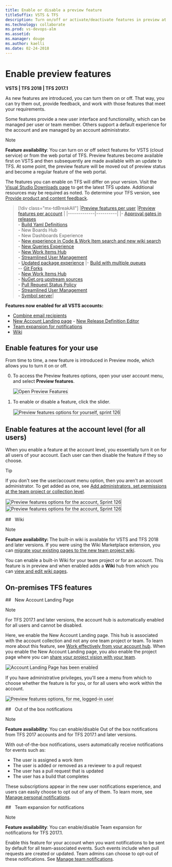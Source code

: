 ```yaml
---
title: Enable or disable a preview feature 
titleSuffix: VSTS & TFS   
description: Turn on/off or activate/deactivate features in preview at the user or account level   
ms.technology: collaborate
ms.prod: vs-devops-alm
ms.assetid:  
ms.manager: douge
ms.author: kaelli
ms.date: 02-24-2018
---
```



# Enable preview features 

<b> VSTS | TFS 2018 | TFS 2017.1</b>

As new features are introduced, you can turn them on or off. That way, you can try them out, provide feedback, and work with those features that meet your requirements.  

Some features provide a new user interface and functionality, which can be managed per user or team member. Others support a default experience for the account and are managed by an account administrator. 
 
> [!NOTE]   
> **Feature availability**:  You can turn on or off select features for VSTS (cloud service) or from the web portal of TFS. Preview features become available first on VSTS and then subsequently are made available with an update to TFS. At some point, the preview feature will be moved out of preview status and become a regular feature of the web portal.  
>  
> The features you can enable on TFS will differ on your version. Visit the [Visual Studio Downloads page](https://www.visualstudio.com/downloads/download-visual-studio-vs) to get the latest TFS update. Additional resources may be required as noted. To determine your TFS version, see [Provide product and content feedback](../user-guide/provide-feedback.md#platform-version).

> [!div class="mx-tdBreakAll"] 
> |[Preview features per user](#user-level) |[Preview features per account](#account-level) |
> |-------------|----------|
> |- [Approval gates in releases](../build-release/concepts/definitions/release/approvals/index.md)<br/>- [Build Yaml Definitions](../build-release/actions/build-yaml-get-started.md)<br/>- New Boards Hub<br/>- New Dashboards Experience<br/>- [New experience in Code & Work Item search and new wiki search](https://docs.microsoft.com/vsts/release-notes/2017/oct-06-vsts#code)<br/>- [New Queries Experience](../work/track/view-run-query.md)<br/>- [New Work Items Hub](../work/work-items/view-add-work-items.md)<br/>- [Streamlined User Management](../accounts/add-account-users-assign-access-levels.md)<br/>- [Updated package experience](../package/index.md) |- [Build with multiple queues](https://github.com/Microsoft/vsts-agent/blob/master/docs/preview/yamlgettingstarted.md)<br/>-- [Git Forks](../git/concepts/forks.md)<br/>- [New Work Items Hub](../work/work-items/view-add-work-items.md)<br/>- [NuGet.org upstream sources](../package/nuget/upstream-sources.md)<br/>- [Pull Request Status Policy](../git/how-to/pr-status-policy.md)<br/>-  [Streamlined User Management](../accounts/add-account-users-assign-access-levels.md)<br/>- [Symbol server](../build-release/symbols/index.md)|

**Features now enabled for all VSTS accounts:**
- [Combine email recipients](../collaborate/manage-team-notifications.md)  
- [New Account Landing page](../user-guide/account-home-pages.md)
- [New Release Definition Editor](../build-release/archive/preview/release-definition-editor.md) 
- [Team expansion for notifications](#team-expansion-notifications) 
- [Wiki](#wiki)

<a id="user-level">  </a>
## Enable features for your use  

From time to time, a new feature is introduced in Preview mode, which allows you to turn it on or off. 

0. To access the Preview features options, open your user account menu, and select **Preview features**. 

	<img src="../_shared/_img/preview-features-open.png" alt="Open Preview Features" style="border: 1px solid #C3C3C3;" />  

0. To enable or disable a feature, click the slider. 

	<img src="../collaborate/_img/preview-features-user-level-s126.png" alt="Preview features options for yourself, sprint 126" style="border: 2px solid #C3C3C3;" />


<a id="account-level">  </a>
## Enable features at the account level (for all users)  

When you enable a feature at the account level, you essentially turn it on for all users of your account. Each user can then disable the feature if they so choose.

>[!TIP]  
>If you don't see the user/account menu option, then you aren't an account administrator. To get added as one, see [Add administrators, set permissions at the team project or collection level](../security/set-project-collection-level-permissions.md).  

<img src="../collaborate/_img/preview-features-account-s126a.png" alt="Preview features options for the account, Sprint 126" style="border: 2px solid #C3C3C3;" /> <img src="../collaborate/_img/preview-features-account-s126b.png" alt="Preview features options for the account, Sprint 126" style="border: 2px solid #C3C3C3;" />

<!---
<img align="top" src="../collaborate/_img/preview-features-admin-s117.png" alt="Preview features options for the account" style="border: 1px solid #C3C3C3;" />   <img align="top" src="../collaborate/_img/preview-features-admin-s117-2.png" alt="Preview features options for the account" style="border: 1px solid #CCCCCC">  
-->


<a id="wiki">  </a>
##&nbsp;&nbsp;&nbsp;Wiki 

>[!NOTE]  
><b>Feature availability: </b>The built-in wiki is available for VSTS and TFS 2018 and later versions. If you were using the Wiki Marketplace extension, you can [migrate your existing pages to the new team project wiki](../collaborate/migrate-extension-wiki-pages.md). 
>
You can enable a built-in Wiki for your team project or for an account. This feature is in preview and when enabled adds a **Wiki** hub from which you can [view and edit wiki pages](../collaborate/add-edit-wiki.md). 


## On-premises TFS features 

##&nbsp;&nbsp;&nbsp;New Account Landing Page  

>[!NOTE]    
>For TFS 2017.1 and later versions, the account hub is automatically enabled for all users and cannot be disabled.
    
Here, we enable the New Account Landing page. This hub is associated with the account collection and not any one team project or team. To learn more about this feature, see [Work effectively from your account hub](../user-guide/account-home-pages.md). When you enable the New Account Landing page, you also enable the project page where you can [share your project vision with your team](../collaborate/project-vision-status.md).

<img src="../_shared/_img/preview-features-account-landing-off-on.png" alt="Account Landing Page has been enabled " style="border: 1px solid #C3C3C3;" />  

If you have administrative privileges, you'll see a menu from which to choose whether the feature is for you, or for all users who work within the account. 

<img src="../collaborate/_img/preview-features-user-level.png" alt="Preview features options, for me, logged-in user" style="border: 1px solid #C3C3C3;" />   



<a id="oob-notifications">  </a>
##&nbsp;&nbsp;&nbsp;Out of the box notifications 

>[!NOTE]  
>**Feature availability**: You can enable/disable Out of the box notifications from TFS 2017 accounts and for TFS 2017.1 and later versions. 

With out-of-the-box notifications, users automatically receive notifications for events such as:

* The user is assigned a work item  
* The user is added or removed as a reviewer to a pull request  
* The user has a pull request that is updated  
* The user has a build that completes  

These subscriptions appear in the new user notifications experience, and users can easily choose to opt out of any of them. To learn more, see [Manage personal notifications](../notifications/manage-personal-notifications.md). 

<!---
<a id="task-tool-installers">  </a>
### Task tool installers

We're adding some tool installer tasks to enable your build or release process to lazily install tool sets. So now you can install dependencies on hosted agents and test and validate your app on multiple versions of a tool set. See [Tool installers](../build-release/concepts/process/tasks.md#tool-installers).

-->


<a id="team-expansion-notifications">  </a>
##&nbsp;&nbsp;&nbsp;Team expansion for notifications 

>[!NOTE]  
>**Feature availability**: You can enable/disable Team expansion for notifications for TFS 2017.1. 

Enable this feature for your account when you want notifications to be sent by default for all team-associated events. Such events include when pull requests are created or updated. Team admins can choose to opt-out of these notifications. See [Manage team notifications](../collaborate/manage-team-notifications.md).  
 

